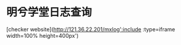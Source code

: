 # 明兮学堂日志查询
[checker website](http://121.36.22.201/mxlog':include :type=iframe width=100% height=400px')